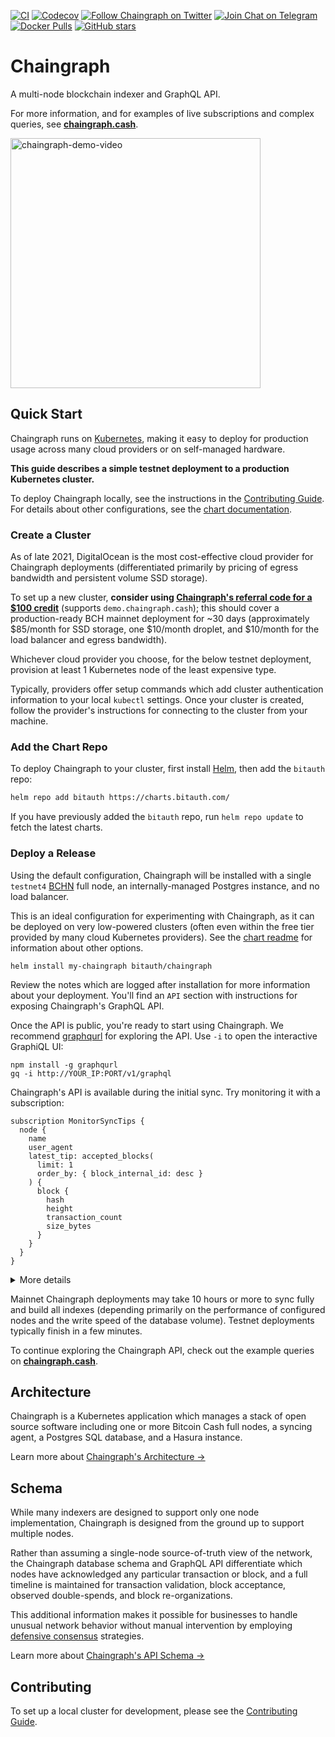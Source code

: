 [![CI](https://img.shields.io/github/workflow/status/bitauth/chaingraph/Lint,%20Build,%20and%20Test%20Chaingraph?logo=github)](https://github.com/bitauth/chaingraph/actions/workflows/ci.yaml)
[![Codecov](https://img.shields.io/codecov/c/gh/bitauth/chaingraph?token=apQgrFecL5)](https://app.codecov.io/gh/bitauth/chaingraph/)
[![Follow Chaingraph on Twitter](https://img.shields.io/badge/follow-chaingraph-1DA1F2?logo=twitter)](https://twitter.com/ChaingraphCash)
[![Join Chat on Telegram](https://img.shields.io/badge/chat-Chaingraph%20Devs-0088CC?logo=telegram)](https://t.me/chaingraph_dev)
[![Docker Pulls](https://img.shields.io/docker/pulls/chaingraph/agent?label=downloads&logo=docker)](https://hub.docker.com/u/chaingraph)
[![GitHub stars](https://img.shields.io/github/stars/bitauth/chaingraph.svg?style=social&logo=github&label=Stars)](https://github.com/bitauth/chaingraph)

# Chaingraph

A multi-node blockchain indexer and GraphQL API.

For more information, and for examples of live subscriptions and complex queries, see [**chaingraph.cash**](https://chaingraph.cash/).

<a href="https://youtu.be/kYVVfiH6CVc"><img width="400" alt="chaingraph-demo-video" src="https://user-images.githubusercontent.com/904007/141193737-9c24f98c-8330-4ea4-afe4-7498ee0730b9.png"></a>

## Quick Start

Chaingraph runs on [Kubernetes](https://kubernetes.io/), making it easy to deploy for production usage across many cloud providers or on self-managed hardware.

**This guide describes a simple testnet deployment to a production Kubernetes cluster.**

To deploy Chaingraph locally, see the instructions in the [Contributing Guide](.github/CONTRIBUTING.md). For details about other configurations, see the [chart documentation](./charts/chaingraph/readme.md).

### Create a Cluster

As of late 2021, DigitalOcean is the most cost-effective cloud provider for Chaingraph deployments (differentiated primarily by pricing of egress bandwidth and persistent volume SSD storage).

To set up a new cluster, **consider using [Chaingraph's referral code for a $100
credit](https://m.do.co/c/522a68c96ba3)** (supports `demo.chaingraph.cash`); this should cover a production-ready BCH mainnet deployment for ~30 days (approximately $85/month for SSD storage, one $10/month droplet, and $10/month for the load balancer and egress bandwidth).

Whichever cloud provider you choose, for the below testnet deployment, provision at least 1 Kubernetes node of the least expensive type.

Typically, providers offer setup commands which add cluster authentication information to your local `kubectl` settings. Once your cluster is created, follow the provider's instructions for connecting to the cluster from your machine.

### Add the Chart Repo

To deploy Chaingraph to your cluster, first install [Helm](https://helm.sh), then add the `bitauth` repo:

```sh
helm repo add bitauth https://charts.bitauth.com/
```

If you have previously added the `bitauth` repo, run `helm repo update` to fetch the latest charts.

### Deploy a Release

Using the default configuration, Chaingraph will be installed with a single `testnet4` [BCHN](https://gitlab.com/bitcoin-cash-node/bitcoin-cash-node) full node, an internally-managed Postgres instance, and no load balancer.

This is an ideal configuration for experimenting with Chaingraph, as it can be deployed on very low-powered clusters (often even within the free tier provided by many cloud Kubernetes providers). See the [chart readme](./charts/chaingraph/readme.md) for information about other options.

```
helm install my-chaingraph bitauth/chaingraph
```

Review the notes which are logged after installation for more information about your deployment. You'll find an `API` section with instructions for exposing Chaingraph's GraphQL API.

Once the API is public, you're ready to start using Chaingraph. We recommend [graphqurl](https://github.com/hasura/graphqurl#graphiql) for exploring the API. Use `-i` to open the interactive GraphiQL UI:

```
npm install -g graphqurl
gq -i http://YOUR_IP:PORT/v1/graphql
```

Chaingraph's API is available during the initial sync. Try monitoring it with a subscription:

```gql
subscription MonitorSyncTips {
  node {
    name
    user_agent
    latest_tip: accepted_blocks(
      limit: 1
      order_by: { block_internal_id: desc }
    ) {
      block {
        hash
        height
        transaction_count
        size_bytes
      }
    }
  }
}
```

<details>

<summary>More details</summary>

> This subscription returns the list of nodes connected to Chaingraph, their version information, and the hash, height, size, and transaction count of the most recently saved block accepted by that node.
>
> Note, Chaingraph saves blocks asynchronously, and large blocks can take longer to save to the database. During initial sync, this may cause the subscription to occasionally update its result with lower-height (more recently saved) blocks. Regardless, this subscription will roughly track sync progress for each connected node.
>
> This query could also be ordered by block height, but because non-primary indexes are created after initial sync (to reduce time required), ordering by block height can be slow until after the initial sync is complete.

</details>

Mainnet Chaingraph deployments may take 10 hours or more to sync fully and build all indexes (depending primarily on the performance of configured nodes and the write speed of the database volume). Testnet deployments typically finish in a few minutes.

To continue exploring the Chaingraph API, check out the example queries on [**chaingraph.cash**](https://chaingraph.cash).

## Architecture

Chaingraph is a Kubernetes application which manages a stack of open source software including one or more Bitcoin Cash full nodes, a syncing agent, a Postgres SQL database, and a Hasura instance.

Learn more about [Chaingraph's Architecture &rarr;](./docs/architecture.md)

## Schema

While many indexers are designed to support only one node implementation, Chaingraph is designed from the ground up to support multiple nodes.

Rather than assuming a single-node source-of-truth view of the network, the Chaingraph database schema and GraphQL API differentiate which nodes have acknowledged any particular transaction or block, and a full timeline is maintained for transaction validation, block acceptance, observed double-spends, and block re-organizations.

This additional information makes it possible for businesses to handle unusual network behavior without manual intervention by employing [defensive consensus](https://blog.bitjson.com/defensive-consensus-getting-to-a-multi-implementation-bitcoin-network/) strategies.

Learn more about [Chaingraph's API Schema &rarr;](./docs/schema.md)

## Contributing

To set up a local cluster for development, please see the [Contributing Guide](./.github/CONTRIBUTING.md).
